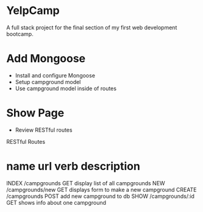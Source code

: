 # YelpCamp
A full stack project for the final section of my first web development bootcamp.

# Add Mongoose
* Install and configure Mongoose
* Setup campground model
* Use campground model inside of routes

# Show Page 
* Review RESTful routes

RESTful Routes

name        url            verb       description
==============================================================
INDEX   /campgrounds       GET   display list of all campgrounds
NEW     /campgrounds/new   GET   displays form to make a new campground
CREATE  /campgrounds       POST  add new campground to db
SHOW    /campgrounds/:id   GET   shows info about one campground
